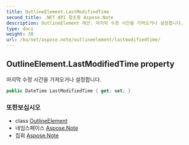 ```yaml
---
title: OutlineElement.LastModifiedTime
second_title: .NET API 참조용 Aspose.Note
description: OutlineElement 재산. 마지막 수정 시간을 가져오거나 설정합니다.
type: docs
weight: 30
url: /ko/net/aspose.note/outlineelement/lastmodifiedtime/
---
```

## OutlineElement.LastModifiedTime property

마지막 수정 시간을 가져오거나 설정합니다.

```csharp
public DateTime LastModifiedTime { get; set; }
```

### 또한보십시오

* class [OutlineElement](../)
* 네임스페이스 [Aspose.Note](../../outlineelement/)
* 집회 [Aspose.Note](../../../)


